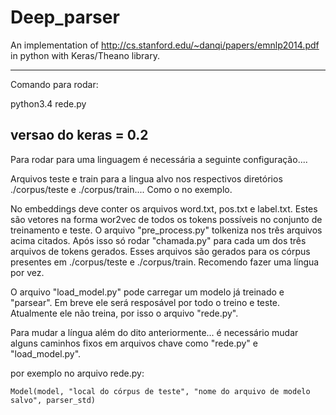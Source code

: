 # Deep_parser
An implementation of http://cs.stanford.edu/~danqi/papers/emnlp2014.pdf in python with Keras/Theano library.

--------------------------

Comando para rodar:

python3.4 rede.py

versao do keras = 0.2
-------------------------

Para rodar para uma linguagem é necessária a seguinte configuração....

Arquivos teste e train para a lingua alvo nos respectivos diretórios ./corpus/teste e ./corpus/train.... Como o no exemplo.

No embeddings deve conter os arquivos word.txt, pos.txt e label.txt. Estes são vetores na forma wor2vec de todos os tokens possíveis no conjunto de treinamento e teste. O arquivo "pre_process.py" tolkeniza nos três arquivos acima citados. Após isso só rodar "chamada.py" para cada um dos três arquivos de tokens gerados. Esses arquivos são gerados para os córpus presentes em ./corpus/teste e ./corpus/train. Recomendo fazer uma língua por vez.


O arquivo "load_model.py" pode carregar um modelo já treinado e "parsear". Em breve ele será resposável por todo o treino e teste. Atualmente ele não treina, por isso o arquivo "rede.py".

Para mudar a língua além do dito anteriormente... é necessário mudar alguns caminhos fixos em arquivos chave como "rede.py" e "load_model.py".

por exemplo no arquivo rede.py:

	Model(model, "local do córpus de teste", "nome do arquivo de modelo salvo", parser_std)


